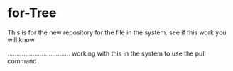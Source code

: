 # for-Tree
This is for the new repository for the file in the system.
see if this work you will know

...................................
working with this in the system to use the pull command 
